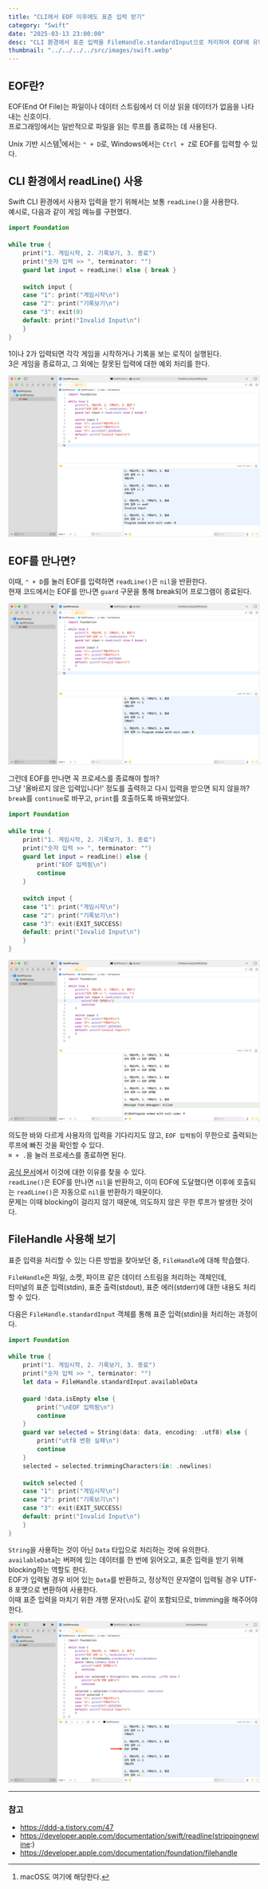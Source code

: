 ```yaml
---
title: "CLI에서 EOF 이후에도 표준 입력 받기"
category: "Swift"
date: "2025-03-13 23:00:00"
desc: "CLI 환경에서 표준 입력을 FileHandle.standardInput으로 처리하여 EOF에 유연하게 대응하기"
thumbnail: "../../../../src/images/swift.webp"
---
```


## EOF란?

EOF(End Of File)는 파일이나 데이터 스트림에서 더 이상 읽을 데이터가 없음을 나타내는 신호이다.<br>
프로그래밍에서는 일반적으로 파일을 읽는 루프를 종료하는 데 사용된다.

Unix 기반 시스템[^1]에서는 `⌃ + D`로, Windows에서는 `Ctrl + Z`로 EOF를 입력할 수 있다.

## CLI 환경에서 readLine() 사용

Swift CLI 환경에서 사용자 입력을 받기 위해서는 보통 `readLine()`을 사용한다.<br>
예시로, 다음과 같이 게임 메뉴를 구현했다.

```swift
import Foundation

while true {
    print("1. 게임시작, 2. 기록보기, 3. 종료")
    print("숫자 입력 >> ", terminator: "")
    guard let input = readLine() else { break }

    switch input {
    case "1": print("게임시작\n")
    case "2": print("기록보기\n")
    case "3": exit(0)
    default: print("Invalid Input\n")
    }
}
```

1이나 2가 입력되면 각각 게임을 시작하거나 기록을 보는 로직이 실행된다.<br>
3은 게임을 종료하고, 그 외에는 잘못된 입력에 대한 예외 처리를 한다.

![readline_01](readline_01.png)

## EOF를 만나면?

이때, `⌃ + D`를 눌러 EOF를 입력하면 `readLine()`은 `nil`을 반환한다.<br>
현재 코드에서는 EOF를 만나면 `guard` 구문을 통해 break되어 프로그램이 종료된다.

![readline_02](readline_02.png)

그런데 EOF를 만나면 꼭 프로세스를 종료해야 할까?<br>
그냥 '올바르지 않은 입력입니다!' 정도를 출력하고 다시 입력을 받으면 되지 않을까?<br>
`break`를 `continue`로 바꾸고, `print`를 호출하도록 바꿔보았다.

```swift
import Foundation

while true {
    print("1. 게임시작, 2. 기록보기, 3. 종료")
    print("숫자 입력 >> ", terminator: "")
    guard let input = readLine() else {
        print("EOF 입력됨\n")
        continue
    }

    switch input {
    case "1": print("게임시작\n")
    case "2": print("기록보기\n")
    case "3": exit(EXIT_SUCCESS)
    default: print("Invalid Input\n")
    }
}
```

![readline_03](readline_03.png)

의도한 바와 다르게 사용자의 입력을 기다리지도 않고, `EOF 입력됨`이 무한으로 출력되는 루프에 빠진 것을 확인할 수 있다.<br>
`⌘ + .`을 눌러 프로세스를 종료하면 된다.

[공식 문서](https://developer.apple.com/documentation/swift/readline(strippingnewline:))에서 이것에 대한 이유를 찾을 수 있다.<br>
`readLine()`은 EOF를 만나면 `nil`을 반환하고, 이미 EOF에 도달했다면 이후에 호출되는 `readLine()`은 자동으로 `nil`을 반환하기 때문이다.<br>
문제는 이때 blocking이 걸리지 않기 때문에, 의도하지 않은 무한 루프가 발생한 것이다.

## FileHandle 사용해 보기

표준 입력을 처리할 수 있는 다른 방법을 찾아보던 중, `FileHandle`에 대해 학습했다.

`FileHandle`은 파일, 소켓, 파이프 같은 데이터 스트림을 처리하는 객체인데,<br>
터미널의 표준 입력(stdin), 표준 출력(stdout), 표준 에러(stderr)에 대한 내용도 처리할 수 있다.

다음은 `FileHandle.standardInput` 객체를 통해 표준 입력(stdin)을 처리하는 과정이다.

```swift
import Foundation

while true {
    print("1. 게임시작, 2. 기록보기, 3. 종료")
    print("숫자 입력 >> ", terminator: "")
    let data = FileHandle.standardInput.availableData

    guard !data.isEmpty else {
        print("\nEOF 입력됨\n")
        continue
    }
    guard var selected = String(data: data, encoding: .utf8) else {
        print("utf8 변환 실패\n")
        continue
    }
    selected = selected.trimmingCharacters(in: .newlines)

    switch selected {
    case "1": print("게임시작\n")
    case "2": print("기록보기\n")
    case "3": exit(EXIT_SUCCESS)
    default: print("Invalid Input\n")
    }
}
```

`String`을 사용하는 것이 아닌 `Data` 타입으로 처리하는 것에 유의한다.<br>
`availableData`는 버퍼에 있는 데이터를 한 번에 읽어오고, 표준 입력을 받기 위해 blocking하는 역할도 한다.<br>
EOF가 입력될 경우 비어 있는 `Data`를 반환하고, 정상적인 문자열이 입력될 경우 UTF-8 포맷으로 변환하여 사용한다.<br>
이때 표준 입력을 마치기 위한 개행 문자(`\n`)도 같이 포함되므로, trimming을 해주어야 한다.

![filehandle_01](filehandle_01.png)

---

### 참고

- https://ddd-a.tistory.com/47
- https://developer.apple.com/documentation/swift/readline(strippingnewline:)
- https://developer.apple.com/documentation/foundation/filehandle

[^1]: macOS도 여기에 해당한다.
